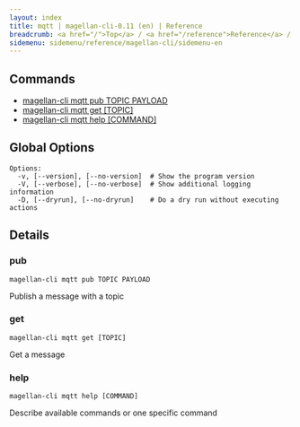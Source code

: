 ```yaml
---
layout: index
title: mqtt | magellan-cli-0.11 (en) | Reference
breadcrumb: <a href="/">Top</a> / <a href="/reference">Reference</a> / <a href="/reference/magellan-cli/en">magellan-cli-0.11</a> / mqtt en <a href="/reference/ja/messaging/mqtt.html">ja</a>
sidemenu: sidemenu/reference/magellan-cli/sidemenu-en
---
```


## Commands

- [magellan-cli mqtt pub TOPIC PAYLOAD](#pub)
- [magellan-cli mqtt get [TOPIC]](#get)
- [magellan-cli mqtt help [COMMAND]](#help)

## Global Options

```text
Options:
  -v, [--version], [--no-version]  # Show the program version
  -V, [--verbose], [--no-verbose]  # Show additional logging information
  -D, [--dryrun], [--no-dryrun]    # Do a dry run without executing actions

```


## Details
### <a name="pub"></a>pub

```text
magellan-cli mqtt pub TOPIC PAYLOAD
```

Publish a message with a topic

### <a name="get"></a>get

```text
magellan-cli mqtt get [TOPIC]
```

Get a message

### <a name="help"></a>help

```text
magellan-cli mqtt help [COMMAND]
```

Describe available commands or one specific command

